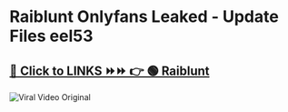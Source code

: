 
 # Raiblunt Onlyfans Leaked - Update Files eel53

## <h2><a href="https://clipsfans.com/Raiblunt&ref=git">🔗 Click to LINKS ⏩⏩ 👉 🟢 Raiblunt </a></h2>

<a href="https://clipsfans.com/Raiblunt&ref=git" rel="nofollow" data-target="animated-image.originalLink"><img src="https://i.ibb.co.com/xMMVF88/686577567.gif" alt="Viral Video Original" style="max-width: 100%; display: inline-block;" data-target="animated-image.originalImage"></a>

